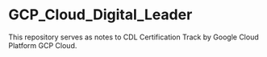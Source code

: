 # GCP_Cloud_Digital_Leader
This repository serves as notes to CDL Certification Track by Google Cloud Platform GCP Cloud.
